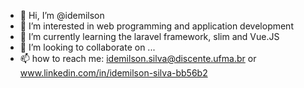 - 👋 Hi, I’m @idemilson
- 👀 I’m interested in web programming and application development
- 🌱 I’m currently learning the laravel framework, slim and Vue.JS
- 💞️ I’m looking to collaborate on ...
- 📫 how to reach me: idemilson.silva@discente.ufma.br or www.linkedin.com/in/idemilson-silva-bb56b2

<!---
idemilsonufma01/idemilsonufma01 is a ✨ special ✨ repository because its `README.md` (this file) appears on your GitHub profile.
You can click the Preview link to take a look at your changes.
--->

